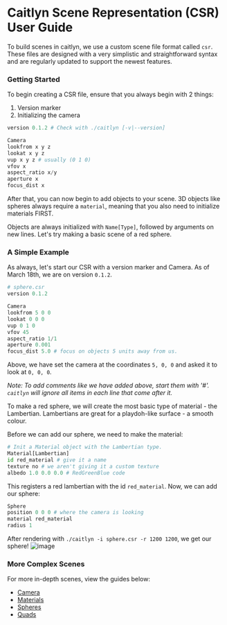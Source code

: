 
# Caitlyn Scene Representation (CSR) User Guide
To build scenes in caitlyn, we use a custom scene file format called `csr`. These files are designed with a very simplistic and straightforward syntax and are regularly updated to support the newest features.

### Getting Started
To begin creating a CSR file, ensure that you always begin with 2 things:
1. Version marker
2. Initializing the camera 
```py
version 0.1.2 # Check with ./caitlyn [-v|--version]

Camera
lookfrom x y z
lookat x y z
vup x y z # usually (0 1 0)
vfov x
aspect_ratio x/y
aperture x
focus_dist x
```

After that, you can now begin to add objects to your scene. 3D objects like spheres always require a `material`, meaning that you also need to initialize materials FIRST. 

Objects are always initialized with `Name[Type]`, followed by arguments on new lines. Let's try making a basic scene of a red sphere.

### A Simple Example
As always, let's start our CSR with a version marker and Camera. As of March 18th, we are on version `0.1.2`.
```py
# sphere.csr
version 0.1.2

Camera
lookfrom 5 0 0
lookat 0 0 0
vup 0 1 0
vfov 45
aspect_ratio 1/1
aperture 0.001
focus_dist 5.0 # focus on objects 5 units away from us.
```
Above, we have set the camera at the coordinates `5, 0, 0` and asked it to look at `0, 0, 0`. 

*Note: To add comments like we have added above, start them with '#'. `caitlyn` will ignore all items in each line that come after it.* 

To make a red sphere, we will create the most basic type of material - the Lambertian. Lambertians are great for a playdoh-like surface - a smooth colour.

Before we can add our sphere, we need to make the material:
```py
# Init a Material object with the Lambertian type.
Material[Lambertian]
id red_material # give it a name
texture no # we aren't giving it a custom texture
albedo 1.0 0.0 0.0 # RedGreenBlue code
```

This registers a red lambertian with the id `red_material`. Now, we can add our sphere:
```py
Sphere
position 0 0 0 # where the camera is looking
material red_material
radius 1
```

After rendering with `./caitlyn -i sphere.csr -r 1200 1200`, we get our sphere!
![image](https://github.com/cypraeno/csr-schema/assets/25397938/cd6ff561-9a91-4be1-a4e6-a67f66ebbe8d)


### More Complex Scenes
For more in-depth scenes, view the guides below:
- [Camera](https://github.com/cypraeno/csr-schema/blob/main/camera.md)
- [Materials](https://github.com/cypraeno/csr-schema/blob/main/material.md)
- [Spheres](https://github.com/cypraeno/csr-schema/blob/main/sphere.md)
- [Quads](https://github.com/cypraeno/csr-schema/blob/main/quad.md)

